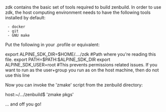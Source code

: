zdk contains the basic set of tools required to build
zenbuild. In order to use zdk, the host computing environment needs to
have the following tools installed by default:

     - docker
     - git
     - GNU make

Put the following in your .profile or equivalent:

export ALPINE_SDK_DIR=$HOME/..../zdk #Path where you're reading this file.
export PATH=$PATH:$ALPINE_SDK_DIR
export ALPINE_SDK_USER=root	     #This prevents permissions
       				      related issues. If you want to
				      run as the user+group you run as
				      on the host machine, then do not
				      use this line

Now you can invoke the 'zmake' script from the zenbuild directory:

host:~/.../zenbuild$ 'zmake pkgs'

... and off you go!

